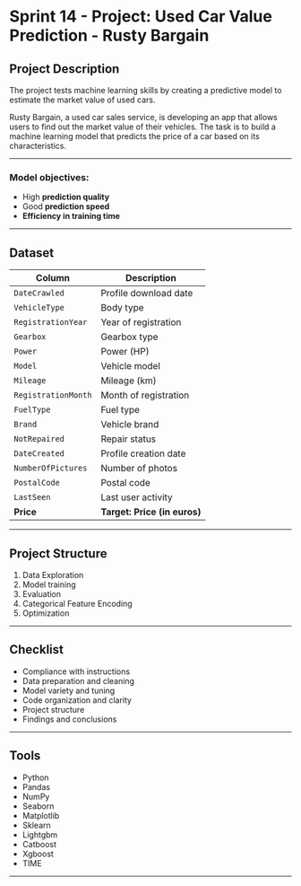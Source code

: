 # Sprint 14 - Project: Used Car Value Prediction - Rusty Bargain

## Project Description

The project tests machine learning skills by creating a predictive model to estimate the market value of used cars.

Rusty Bargain, a used car sales service, is developing an app that allows users to find out the market value of their vehicles. The task is to build a machine learning model that predicts the price of a car based on its characteristics.

---

### Model objectives:

- High **prediction quality**
- Good **prediction speed**
- **Efficiency in training time**

---

## Dataset

| Column           | Description |
|-----------|-------------|
| `DateCrawled` | Profile download date |
| `VehicleType` | Body type |
| `RegistrationYear` | Year of registration |
| `Gearbox` | Gearbox type |
| `Power` | Power (HP) |
| `Model` | Vehicle model |
| `Mileage` | Mileage (km) |
| `RegistrationMonth` | Month of registration |
| `FuelType` | Fuel type |
| `Brand` | Vehicle brand |
| `NotRepaired` | Repair status |
| `DateCreated` | Profile creation date |
| `NumberOfPictures` | Number of photos |
| `PostalCode` | Postal code |
| `LastSeen` | Last user activity |
| **Price**         | **Target: Price (in euros)** |

---

## Project Structure

1. Data Exploration
2. Model training
3. Evaluation
4. Categorical Feature Encoding
5. Optimization

---

## Checklist

- Compliance with instructions
- Data preparation and cleaning
- Model variety and tuning
- Code organization and clarity
- Project structure
- Findings and conclusions

---

## Tools

- Python
- Pandas
- NumPy
- Seaborn
- Matplotlib
- Sklearn
- Lightgbm
- Catboost
- Xgboost
- TIME

---

